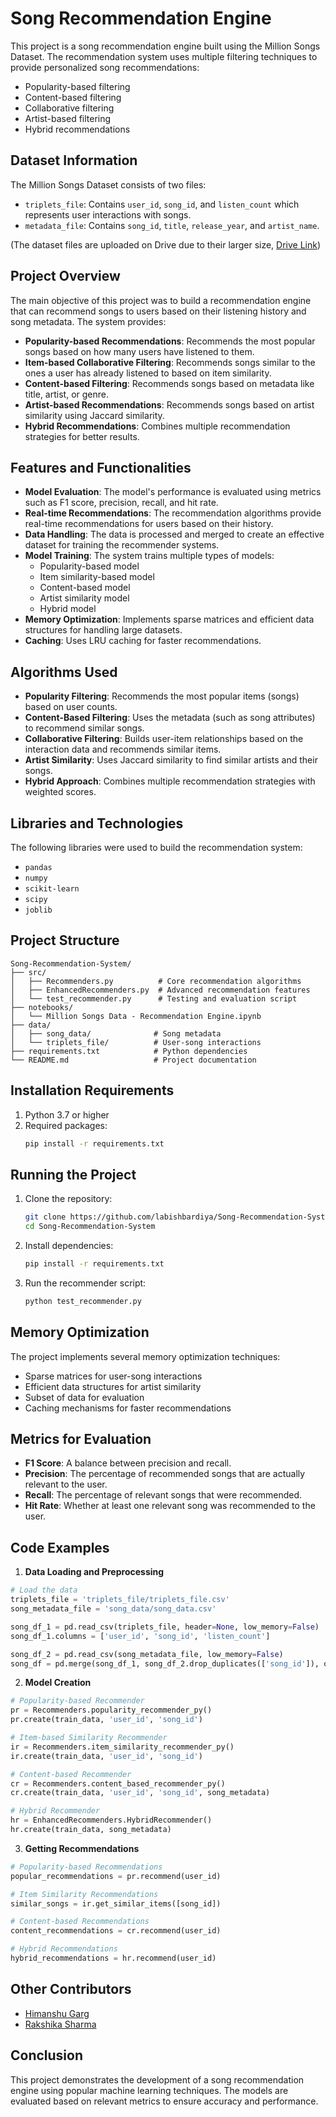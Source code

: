 # Song Recommendation Engine

This project is a song recommendation engine built using the Million Songs Dataset. The recommendation system uses multiple filtering techniques to provide personalized song recommendations:

- Popularity-based filtering
- Content-based filtering
- Collaborative filtering
- Artist-based filtering
- Hybrid recommendations

## Dataset Information
The Million Songs Dataset consists of two files:
- `triplets_file`: Contains `user_id`, `song_id`, and `listen_count` which represents user interactions with songs.
- `metadata_file`: Contains `song_id`, `title`, `release_year`, and `artist_name`.

(The dataset files are uploaded on Drive due to their larger size, [Drive Link](https://drive.google.com/drive/folders/1BxdFjDC774GiUqZcU01foMqZAgIR1XcS?usp=sharing))

## Project Overview
The main objective of this project was to build a recommendation engine that can recommend songs to users based on their listening history and song metadata. The system provides:

- **Popularity-based Recommendations**: Recommends the most popular songs based on how many users have listened to them.
- **Item-based Collaborative Filtering**: Recommends songs similar to the ones a user has already listened to based on item similarity.
- **Content-based Filtering**: Recommends songs based on metadata like title, artist, or genre.
- **Artist-based Recommendations**: Recommends songs based on artist similarity using Jaccard similarity.
- **Hybrid Recommendations**: Combines multiple recommendation strategies for better results.

## Features and Functionalities
- **Model Evaluation**: The model's performance is evaluated using metrics such as F1 score, precision, recall, and hit rate.
- **Real-time Recommendations**: The recommendation algorithms provide real-time recommendations for users based on their history.
- **Data Handling**: The data is processed and merged to create an effective dataset for training the recommender systems.
- **Model Training**: The system trains multiple types of models:
  - Popularity-based model
  - Item similarity-based model
  - Content-based model
  - Artist similarity model
  - Hybrid model
- **Memory Optimization**: Implements sparse matrices and efficient data structures for handling large datasets.
- **Caching**: Uses LRU caching for faster recommendations.

## Algorithms Used
- **Popularity Filtering**: Recommends the most popular items (songs) based on user counts.
- **Content-Based Filtering**: Uses the metadata (such as song attributes) to recommend similar songs.
- **Collaborative Filtering**: Builds user-item relationships based on the interaction data and recommends similar items.
- **Artist Similarity**: Uses Jaccard similarity to find similar artists and their songs.
- **Hybrid Approach**: Combines multiple recommendation strategies with weighted scores.

## Libraries and Technologies
The following libraries were used to build the recommendation system:
- `pandas`
- `numpy`
- `scikit-learn`
- `scipy`
- `joblib`

## Project Structure
```
Song-Recommendation-System/
├── src/
│   ├── Recommenders.py          # Core recommendation algorithms
│   ├── EnhancedRecommenders.py  # Advanced recommendation features
│   └── test_recommender.py      # Testing and evaluation script
├── notebooks/
│   └── Million Songs Data - Recommendation Engine.ipynb
├── data/
│   ├── song_data/              # Song metadata
│   └── triplets_file/          # User-song interactions
├── requirements.txt            # Python dependencies
└── README.md                   # Project documentation
```

## Installation Requirements
1. Python 3.7 or higher
2. Required packages:
   ```bash
   pip install -r requirements.txt
   ```

## Running the Project
1. Clone the repository:
   ```bash
   git clone https://github.com/labishbardiya/Song-Recommendation-System.git
   cd Song-Recommendation-System
   ```

2. Install dependencies:
   ```bash
   pip install -r requirements.txt
   ```

3. Run the recommender script:
   ```bash
   python test_recommender.py
   ```

## Memory Optimization
The project implements several memory optimization techniques:
- Sparse matrices for user-song interactions
- Efficient data structures for artist similarity
- Subset of data for evaluation
- Caching mechanisms for faster recommendations

## Metrics for Evaluation
- **F1 Score**: A balance between precision and recall.
- **Precision**: The percentage of recommended songs that are actually relevant to the user.
- **Recall**: The percentage of relevant songs that were recommended.
- **Hit Rate**: Whether at least one relevant song was recommended to the user.

## Code Examples
1. **Data Loading and Preprocessing**
```python
# Load the data
triplets_file = 'triplets_file/triplets_file.csv'
song_metadata_file = 'song_data/song_data.csv'

song_df_1 = pd.read_csv(triplets_file, header=None, low_memory=False)
song_df_1.columns = ['user_id', 'song_id', 'listen_count']

song_df_2 = pd.read_csv(song_metadata_file, low_memory=False)
song_df = pd.merge(song_df_1, song_df_2.drop_duplicates(['song_id']), on="song_id", how="left")
```

2. **Model Creation**
```python
# Popularity-based Recommender
pr = Recommenders.popularity_recommender_py()
pr.create(train_data, 'user_id', 'song_id')

# Item-based Similarity Recommender
ir = Recommenders.item_similarity_recommender_py()
ir.create(train_data, 'user_id', 'song_id')

# Content-based Recommender
cr = Recommenders.content_based_recommender_py()
cr.create(train_data, 'user_id', 'song_id', song_metadata)

# Hybrid Recommender
hr = EnhancedRecommenders.HybridRecommender()
hr.create(train_data, song_metadata)
```

3. **Getting Recommendations**
```python
# Popularity-based Recommendations
popular_recommendations = pr.recommend(user_id)

# Item Similarity Recommendations
similar_songs = ir.get_similar_items([song_id])

# Content-based Recommendations
content_recommendations = cr.recommend(user_id)

# Hybrid Recommendations
hybrid_recommendations = hr.recommend(user_id)
```

## Other Contributors

- [Himanshu Garg](https://www.github.com/himanshu-garg10)
- [Rakshika Sharma](https://www.github.com/rakshika1)

## Conclusion
This project demonstrates the development of a song recommendation engine using popular machine learning techniques. The models are evaluated based on relevant metrics to ensure accuracy and performance.
